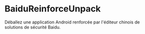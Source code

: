# BaiduReinforceUnpack
Déballez une application Android renforcée par l'éditeur chinois de solutions de sécurité Baidu.
